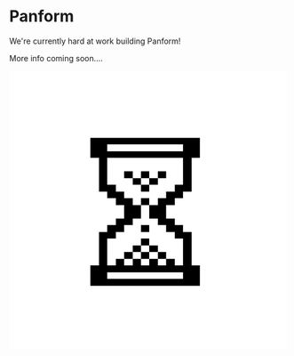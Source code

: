 # Panform

We're currently hard at work building Panform!

More info coming soon....

![Loading in progress](../loading.gif)
